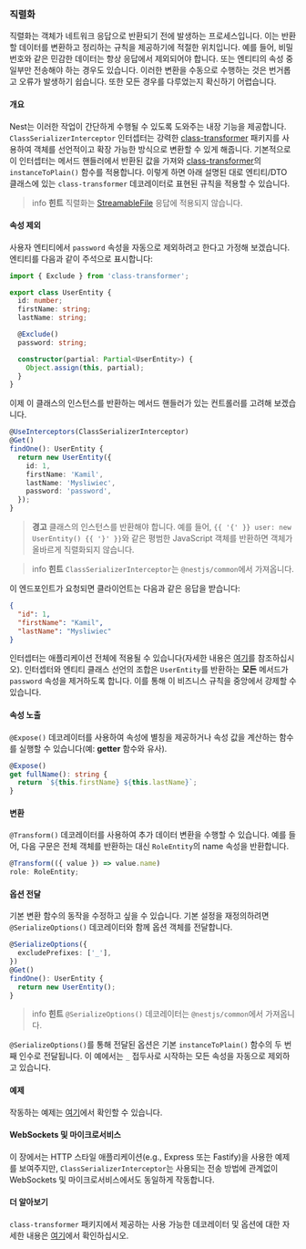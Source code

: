 ### 직렬화

직렬화는 객체가 네트워크 응답으로 반환되기 전에 발생하는 프로세스입니다. 이는 반환할 데이터를 변환하고 정리하는 규칙을 제공하기에 적절한 위치입니다. 예를 들어, 비밀번호와 같은 민감한 데이터는 항상 응답에서 제외되어야 합니다. 또는 엔티티의 속성 중 일부만 전송해야 하는 경우도 있습니다. 이러한 변환을 수동으로 수행하는 것은 번거롭고 오류가 발생하기 쉽습니다. 또한 모든 경우를 다루었는지 확신하기 어렵습니다.

#### 개요

Nest는 이러한 작업이 간단하게 수행될 수 있도록 도와주는 내장 기능을 제공합니다. `ClassSerializerInterceptor` 인터셉터는 강력한 [class-transformer](https://github.com/typestack/class-transformer) 패키지를 사용하여 객체를 선언적이고 확장 가능한 방식으로 변환할 수 있게 해줍니다. 기본적으로 이 인터셉터는 메서드 핸들러에서 반환된 값을 가져와 [class-transformer](https://github.com/typestack/class-transformer)의 `instanceToPlain()` 함수를 적용합니다. 이렇게 하면 아래 설명된 대로 엔티티/DTO 클래스에 있는 `class-transformer` 데코레이터로 표현된 규칙을 적용할 수 있습니다.

> info **힌트** 직렬화는 [StreamableFile](https://docs.nestjs.com/techniques/streaming-files#streamable-file-class) 응답에 적용되지 않습니다.

#### 속성 제외

사용자 엔티티에서 `password` 속성을 자동으로 제외하려고 한다고 가정해 보겠습니다. 엔티티를 다음과 같이 주석으로 표시합니다:

```typescript
import { Exclude } from 'class-transformer';

export class UserEntity {
  id: number;
  firstName: string;
  lastName: string;

  @Exclude()
  password: string;

  constructor(partial: Partial<UserEntity>) {
    Object.assign(this, partial);
  }
}
```

이제 이 클래스의 인스턴스를 반환하는 메서드 핸들러가 있는 컨트롤러를 고려해 보겠습니다.

```typescript
@UseInterceptors(ClassSerializerInterceptor)
@Get()
findOne(): UserEntity {
  return new UserEntity({
    id: 1,
    firstName: 'Kamil',
    lastName: 'Mysliwiec',
    password: 'password',
  });
}
```

> **경고** 클래스의 인스턴스를 반환해야 합니다. 예를 들어, `{{ '{' }} user: new UserEntity() {{ '}' }}`와 같은 평범한 JavaScript 객체를 반환하면 객체가 올바르게 직렬화되지 않습니다.

> info **힌트** `ClassSerializerInterceptor`는 `@nestjs/common`에서 가져옵니다.

이 엔드포인트가 요청되면 클라이언트는 다음과 같은 응답을 받습니다:

```json
{
  "id": 1,
  "firstName": "Kamil",
  "lastName": "Mysliwiec"
}
```

인터셉터는 애플리케이션 전체에 적용될 수 있습니다(자세한 내용은 [여기](https://docs.nestjs.com/interceptors#binding-interceptors)를 참조하십시오). 인터셉터와 엔티티 클래스 선언의 조합은 `UserEntity`를 반환하는 **모든** 메서드가 `password` 속성을 제거하도록 합니다. 이를 통해 이 비즈니스 규칙을 중앙에서 강제할 수 있습니다.

#### 속성 노출

`@Expose()` 데코레이터를 사용하여 속성에 별칭을 제공하거나 속성 값을 계산하는 함수를 실행할 수 있습니다(예: **getter** 함수와 유사).

```typescript
@Expose()
get fullName(): string {
  return `${this.firstName} ${this.lastName}`;
}
```

#### 변환

`@Transform()` 데코레이터를 사용하여 추가 데이터 변환을 수행할 수 있습니다. 예를 들어, 다음 구문은 전체 객체를 반환하는 대신 `RoleEntity`의 name 속성을 반환합니다.

```typescript
@Transform(({ value }) => value.name)
role: RoleEntity;
```

#### 옵션 전달

기본 변환 함수의 동작을 수정하고 싶을 수 있습니다. 기본 설정을 재정의하려면 `@SerializeOptions()` 데코레이터와 함께 옵션 객체를 전달합니다.

```typescript
@SerializeOptions({
  excludePrefixes: ['_'],
})
@Get()
findOne(): UserEntity {
  return new UserEntity();
}
```

> info **힌트** `@SerializeOptions()` 데코레이터는 `@nestjs/common`에서 가져옵니다.

`@SerializeOptions()`를 통해 전달된 옵션은 기본 `instanceToPlain()` 함수의 두 번째 인수로 전달됩니다. 이 예에서는 `_` 접두사로 시작하는 모든 속성을 자동으로 제외하고 있습니다.

#### 예제

작동하는 예제는 [여기](https://github.com/nestjs/nest/tree/master/sample/21-serializer)에서 확인할 수 있습니다.

#### WebSockets 및 마이크로서비스

이 장에서는 HTTP 스타일 애플리케이션(e.g., Express 또는 Fastify)을 사용한 예제를 보여주지만, `ClassSerializerInterceptor`는 사용되는 전송 방법에 관계없이 WebSockets 및 마이크로서비스에서도 동일하게 작동합니다.

#### 더 알아보기

`class-transformer` 패키지에서 제공하는 사용 가능한 데코레이터 및 옵션에 대한 자세한 내용은 [여기](https://github.com/typestack/class-transformer)에서 확인하십시오.
